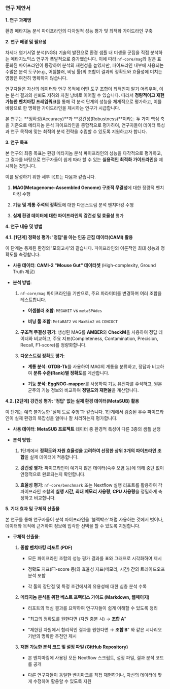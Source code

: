 ### **연구 제안서**

**1. 연구 과제명**

환경 메타지놈 분석 파이프라인의 다차원적 성능 평가 및 최적화 가이드라인 구축

**2. 연구 배경 및 필요성**

차세대 염기서열 분석(NGS) 기술의 발전으로 환경 샘플 내 미생물 군집을 직접 분석하는 메타지노믹스 연구가 폭발적으로 증가했습니다. 이에 따라 `nf-core/mag`와 같은 표준화된 파이프라인이 등장하여 분석의 재현성을 높였지만, 파이프라인 내부에 사용되는 수많은 분석 도구(e.g., 어셈블러, 비닝 툴)의 조합이 결과의 정확도와 효율성에 미치는 영향은 여전히 명확하지 않습니다.

연구자들은 자신의 데이터와 연구 목적에 어떤 도구 조합이 최적인지 알기 어려우며, 이는 분석 결과의 신뢰도 저하와 자원 낭비로 이어질 수 있습니다. 따라서 **정량적이고 재현 가능한 벤치마킹 프레임워크**를 통해 각 분석 단계의 성능을 체계적으로 평가하고, 이를 바탕으로 한 명확한 가이드라인을 제시하는 연구가 시급합니다.

본 연구는 **정확성(Accuracy)**과 **강건성(Robustness)**이라는 두 가지 핵심 축을 기준으로 메타지놈 분석 파이프라인을 종합적으로 평가하여, 연구자들이 데이터 특성과 연구 목적에 맞는 최적의 분석 전략을 수립할 수 있도록 지원하고자 합니다.

**3. 연구 목표**

본 연구의 최종 목표는 환경 메타지놈 분석 파이프라인의 성능을 다각적으로 평가하고, 그 결과를 바탕으로 연구자들이 쉽게 따라 할 수 있는 **실용적인 최적화 가이드라인**을 제시하는 것입니다.

이를 달성하기 위한 세부 목표는 다음과 같습니다.

1. **MAG(Metagenome-Assembled Genome) 구조적 무결성**에 대한 정량적 벤치마킹 수행
    
2. **기능 및 계통 주석의 정확도**에 대한 다운스트림 분석 벤치마킹 수행
    
3. **실제 환경 데이터에 대한 파이프라인의 강건성 및 효율성** 평가
    

**4. 연구 내용 및 방법**

**4.1. [1단계] 정확성 평가: '정답'을 아는 인공 군집 데이터(CAMI) 활용**

이 단계는 통제된 환경의 '모의고사'와 같습니다. 파이프라인의 이론적인 최대 성능과 정확도를 측정합니다.

- **사용 데이터**: **CAMI-2 "Mouse Gut" 데이터셋** (High-complexity, Ground Truth 제공)
    
- **분석 방법**:
    
    1. `nf-core/mag` 파이프라인을 기반으로, 주요 파라미터를 변경하며 여러 조합을 테스트합니다.
        
        - **어셈블러 조합**: `MEGAHIT` vs `metaSPAdes`
            
        - **비닝 툴 조합**: `MetaBAT2` vs `MaxBin2` vs `CONCOCT`
            
    2. **구조적 무결성 평가**: 생성된 MAG를 **AMBER**와 **CheckM**을 사용하여 정답 데이터와 비교하고, 주요 지표(Completeness, Contamination, Precision, Recall, F1-score)를 정량화합니다.
        
    3. **다운스트림 정확도 평가**:
        
        - **계통 분석**: **GTDB-Tk**를 사용하여 MAG의 계통을 분류하고, 정답과 비교하여 **분류 수준(Rank)별 정확도**를 계산합니다.
            
        - **기능 분석**: **EggNOG-mapper**를 사용하여 기능 유전자를 주석하고, 원본 균주의 기능 정보와 비교하여 **정밀도와 재현율**을 계산합니다.
            

**4.2. [2단계] 강건성 평가: '정답' 없는 실제 환경 데이터(MetaSUB) 활용**

이 단계는 예측 불가능한 '실제 도로 주행'과 같습니다. 1단계에서 검증된 우수 파이프라인이 실제 환경의 복잡성을 얼마나 잘 처리하는지 평가합니다.

- **사용 데이터**: **MetaSUB 프로젝트** 데이터 중 환경적 특성이 다른 3종의 샘플 선정
    
- **분석 방법**:
    
    1. 1단계에서 **정확도와 자원 효율성을 고려하여 선정한 상위 3개의 파이프라인 조합**을 실제 데이터에 적용합니다.
        
    2. **강건성 평가**: 파이프라인이 예기치 않은 데이터(숙주 오염 등)에 의해 중단 없이 안정적으로 완료되는지 확인합니다.
        
    3. **효율성 평가**: `nf-core/benchmark` 또는 Nextflow 실행 리포트를 활용하여 각 파이프라인 조합의 **실행 시간, 최대 메모리 사용량, CPU 사용량**을 정밀하게 측정하고 비교합니다.
        

**5. 기대 효과 및 구체적 산출물**

본 연구를 통해 연구자들이 분석 파이프라인을 '블랙박스'처럼 사용하는 것에서 벗어나, 데이터와 목적에 근거하여 정보에 입각한 선택을 할 수 있도록 지원합니다.

- **구체적 산출물**:
    
    1. **종합 벤치마킹 리포트 (PDF)**
        
        - 모든 파이프라인 조합의 성능 평가 결과를 표와 그래프로 시각화하여 제시
            
        - 정확도 지표(F1-score 등)와 효율성 지표(메모리, 시간) 간의 트레이드오프 분석 포함
            
        - 각 툴의 장단점 및 특정 조건에서의 유용성에 대한 심층 분석 수록
            
    2. **메타지놈 분석을 위한 베스트 프랙티스 가이드 (Markdown, 웹페이지)**
        
        - 리포트의 핵심 결과를 요약하여 연구자들이 쉽게 이해할 수 있도록 정리
            
        - "최고의 정확도를 원한다면 (자원 충분 시) → **조합 A**"
            
        - "제한된 자원에서 합리적인 결과를 원한다면 → **조합 B**" 와 같은 시나리오 기반의 명확한 추천안 제시
            
    3. **재현 가능한 분석 코드 및 설정 파일 (GitHub Repository)**
        
        - 본 벤치마킹에 사용된 모든 Nextflow 스크립트, 설정 파일, 결과 분석 코드를 공개
            
        - 다른 연구자들이 동일한 벤치마크를 직접 재현하거나, 자신의 데이터에 맞게 수정하여 활용할 수 있도록 지원